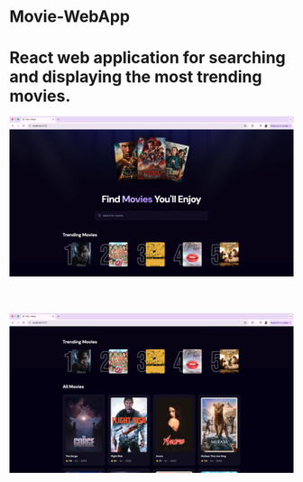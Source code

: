
# Movie-WebApp
React web application for searching and displaying the most trending movies.
=======

<p align="center">
  <img src="GitHubImages/Screenshot 2025-03-14 at 03.36.55.png" width="750">
</p>

<br/>
<br/>

<p align="center">
  <img src="GitHubImages/Screenshot 2025-03-14 at 03.37.05.png" width="750">
</p>


